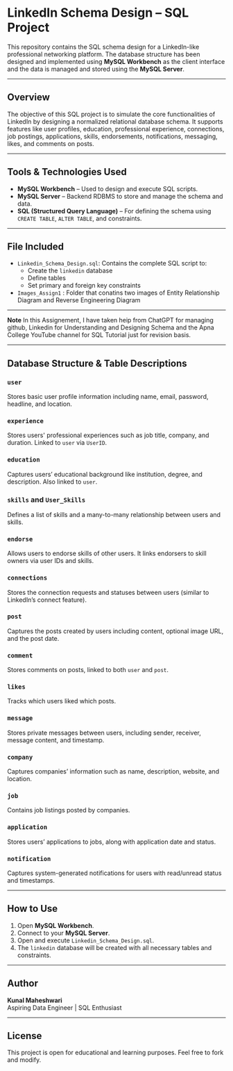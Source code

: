 # LinkedIn Schema Design – SQL Project

This repository contains the SQL schema design for a LinkedIn-like professional networking platform. The database structure has been designed and implemented using **MySQL Workbench** as the client interface and the data is managed and stored using the **MySQL Server**.

---

##  Overview

The objective of this SQL project is to simulate the core functionalities of LinkedIn by designing a normalized relational database schema. It supports features like user profiles, education, professional experience, connections, job postings, applications, skills, endorsements, notifications, messaging, likes, and comments on posts.

---

## Tools & Technologies Used

- **MySQL Workbench** – Used to design and execute SQL scripts.
- **MySQL Server** – Backend RDBMS to store and manage the schema and data.
- **SQL (Structured Query Language)** – For defining the schema using `CREATE TABLE`, `ALTER TABLE`, and constraints.

---

##  File Included

- `Linkedin_Schema_Design.sql`: Contains the complete SQL script to:
  - Create the `linkedin` database
  - Define tables
  - Set primary and foreign key constraints
- `Images_Assign1` : Folder that conatins two images of Entity Relationship Diagram and Reverse Engineering Diagram

---

**Note**
In this Assignement,
I have taken heip from ChatGPT for managing github, Linkedin for Understanding and Designing Schema and the Apna College YouTube channel for SQL Tutorial just for revision basis.

---
## Database Structure & Table Descriptions

### `user`
Stores basic user profile information including name, email, password, headline, and location.

### `experience`
Stores users' professional experiences such as job title, company, and duration. Linked to `user` via `UserID`.

### `education`
Captures users’ educational background like institution, degree, and description. Also linked to `user`.

### `skills` and `User_Skills`
Defines a list of skills and a many-to-many relationship between users and skills.

### `endorse`
Allows users to endorse skills of other users. It links endorsers to skill owners via user IDs and skills.

### `connections`
Stores the connection requests and statuses between users (similar to LinkedIn’s connect feature).

### `post`
Captures the posts created by users including content, optional image URL, and the post date.

### `comment`
Stores comments on posts, linked to both `user` and `post`.

### `likes`
Tracks which users liked which posts.

### `message`
Stores private messages between users, including sender, receiver, message content, and timestamp.

### `company`
Captures companies’ information such as name, description, website, and location.

###  `job`
Contains job listings posted by companies.

###  `application`
Stores users’ applications to jobs, along with application date and status.

###  `notification`
Captures system-generated notifications for users with read/unread status and timestamps.

---

##  How to Use

1. Open **MySQL Workbench**.
2. Connect to your **MySQL Server**.
3. Open and execute `Linkedin_Schema_Design.sql`.
4. The `linkedin` database will be created with all necessary tables and constraints.

---

##  Author

**Kunal Maheshwari**  
Aspiring Data Engineer | SQL Enthusiast

---

## License

This project is open for educational and learning purposes. Feel free to fork and modify.

